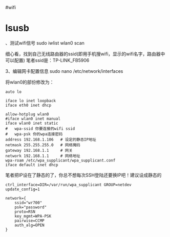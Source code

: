 #wifi 


# lsusb

、测试wifi信号
sudo iwlist wlan0 scan

细心看，找到自己无线路由器的ssid(即用手机搜wifi，显示的wifi名字，路由器中可以配置)
笔者ssid是：TP-LINK_FB5906

3、编辑网卡配置信息
sudo nano /etc/network/interfaces

将wlan0的部份修改为：

	auto lo
	 
	iface lo inet loopback
	iface eth0 inet dhcp
	 
	allow-hotplug wlan0
	#iface wlan0 inet manual
	iface wlan0 inet static
	#	wpa-ssid 你要连接的wifi ssid
	#	wpa-psk 你的wpa连接密码
	address 192.168.1.106   # 设定的静态IP地址
	netmask 255.255.255.0   # 网络掩码
	gateway 192.168.1.1     # 网关
	network 192.168.1.1     # 网络地址
    wpa-roam /etc/wpa_supplicant/wpa_supplicant.conf
	iface default inet dhcp

笔者把IP设在了静态的了，你总不想每次SSH登陆还要换IP吧！建议设成静态的

	ctrl_interface=DIR=/var/run/wpa_supplicant GROUP=netdev
	update_config=1

	network={
		ssid="wr700"
		psk="password"
		proto=RSN
		key_mgmt=WPA-PSK
		pairwise=CCMP
		auth_alg=OPEN
	}
